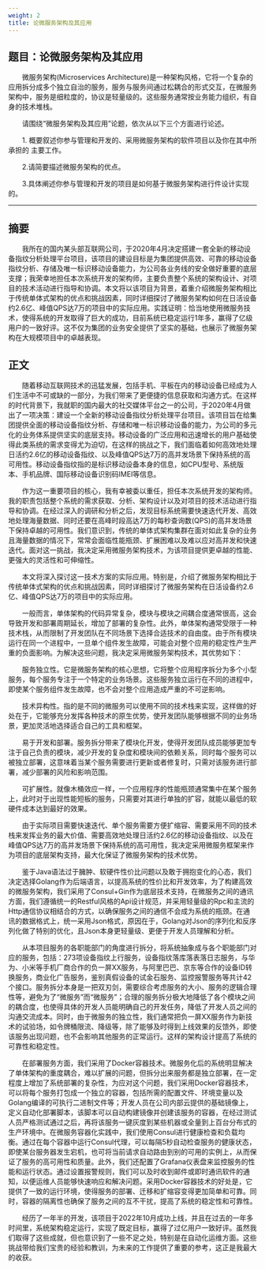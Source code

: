 ```yaml
---
weight: 2
title: 论微服务架构及其应用
---
```


## 题目：论微服务架构及其应用

&emsp;&emsp;微服务架构(Microservices Architecture)是一种架构风格，它将一个复杂的应用拆分成多个独立自治的服务，服务与服务间通过松耦合的形式交互，在微服务架构中，服务是细粒度的，协议是轻量级的。这些服务通常按业务能力组织，有自身的技术堆栈。

&emsp;&emsp;请围绕“微服务架构及其应用”论题，依次从以下三个方面进行论述。

&emsp;&emsp;1. 概要叙述你参与管理和开发的、采用微服务架构的软件项目以及你在其中所承担的 主要工作。

&emsp;&emsp;2.请简要描述微服务架构的优点。

&emsp;&emsp;3.具体阐述你参与管理和开发的项目是如何基于微服务架构进行件设计实现的。

---

## 摘要

&emsp;&emsp;我所在的国内某头部互联网公司，于2020年4月决定搭建一套全新的移动设备指纹分析处理平台项目，该项目的建设目标是为集团提供高效、可靠的移动设备指纹分析、存储及唯一标识移动设备能力，为公司各业务线的安全做好重要的底层支撑；我荣幸地担任本次系统开发的架构师，主要负责整个系统的架构设计、对项目的技术活动进行指导和协调。本文将以该项目为背景，着重介绍微服务架构相比于传统单体式架构的优点和挑战因素，同时详细探讨了微服务架构如何在日活设备约2.6亿、峰值QPS达7万的项目中的实际应用。实践证明：恰当地使用微服务技术，使得系统的开发取得了巨大的成功，目前系统已稳定运行1年多，赢得了亿级用户的一致好评。这不仅为集团的业务安全提供了坚实的基础，也展示了微服务架构在大规模项目中的卓越表现。

## 正文

&emsp;&emsp;随着移动互联网技术的迅猛发展，包括手机、平板在内的移动设备已经成为人们生活中不可或缺的一部分，为我们带来了更便捷的信息获取和沟通方式。在这样的时代背景下，我就职的国内最大的社交媒体平台之一的公司，于2020年4月做出了一项决策：建设一个全新的移动设备指纹分析处理平台项目。该项目旨在给集团提供全面的移动设备指纹分析、存储和唯一标识移动设备的能力，为公司的多元化的业务体系提供坚实的底层支持。移动设备的广泛应用和迅速增长的用户基础使得此类系统的需求变得尤为迫切，在这样的挑战之下，我们面临着如何高效地处理日活约2.6亿的移动设备指纹、以及峰值QPS达7万的高并发场景下保持系统的高可用性。移动设备指纹指的是标识移动设备本身的信息，如CPU型号、系统版本、手机品牌、国际移动设备识别码IMEI等信息。

&emsp;&emsp;作为这一重要项目的核心，我有幸被委以重任，担任本次系统开发的架构师。我的职责包括整个系统的需求获取、分析、架构设计以及对项目的技术活动进行指导和协调。在经过深入的调研和分析之后，发现目标系统需要快速迭代开发、高效地处理海量数据、同时还要在高峰时段高达7万的每秒查询数(QPS)的高并发场景下保持卓越的可用性。我们意识到，传统的单体式架构集群在面对如此复杂的业务且海量数据的情况下，常常会面临性能瓶颈、扩展困难以及难以应对高并发和快速迭代。面对这一挑战，我决定采用微服务架构技术，为该项目提供更卓越的性能、更强大的灵活性和可伸缩性。

&emsp;&emsp;本文将深入探讨这一技术方案的实际应用。特别是，介绍了微服务架构相比于传统单体式架构的优点和挑战因素，同时详细探讨了微服务架构在日活设备约2.6亿、峰值QPS达7万的项目中的实际应用。

&emsp;&emsp;一般而言，单体架构的代码异常复杂，模块与模块之间耦合度通常很高，这会导致开发和部署周期延长，增加了部署的复杂性。此外，单体架构通常受限于一种技术栈，从而限制了开发团队在不同场景下选择合适技术的自由度。由于所有模块运行在同一个进程中，一旦单个组件发生故障，可能会对整个应用的稳定性产生严重的负面影响。为解决这些问题，我决定采用微服务架构技术，其优势如下：

&emsp;&emsp;服务独立性。它是微服务架构的核心思想，它将整个应用程序拆分为多个小型服务，每个服务专注于一个特定的业务场景。这些服务独立运行在不同的进程中，即使某个服务组件发生故障，也不会对整个应用造成严重的不可逆影响。

&emsp;&emsp;技术异构性。指的是不同的微服务可以使用不同的技术栈来实现，这样做的好处在于，它能够充分发挥各种技术的原生优势，使开发团队能够根据不同的业务场景，更加灵活地选择适合自己的工具和框架。

&emsp;&emsp;易于开发和部署。服务拆分带来了模块化开发，使得开发团队成员能够更加专注于自己负责的模块，减少开发的复杂度和模块间的依赖关系，同时每个服务可以被独立部署，这意味着当某个服务需要进行更新或者修复时，只需对该服务进行部署，减少部署的风险和影响范围。

&emsp;&emsp;可扩展性。就像木桶效应一样，一个应用程序的性能瓶颈通常集中在某个服务上，此时对于出现性能短板的服务，只需要对其进行单独的扩容，就能以最低的软硬件成本达到最好的效果。

&emsp;&emsp;由于实际项目需要快速迭代、单个服务需要方便扩缩容、需要采用不同的技术栈来发挥业务的最大价值、需要高效地处理日活约2.6亿的移动设备指纹、以及在峰值QPS达7万的高并发场景下保持系统的高可用性，我决定采用微服务框架来作为项目的底层架构支持，最大化保证了微服务架构的技术优势。

&emsp;&emsp;鉴于Java语法过于臃肿、软硬件性价比问题以及敢于拥抱变化的心态，我们决定选择Golang作为后端语言，以提高系统的性价比和开发效率，为了构建高效的微服务架构，我们采用了Consul+Gin作为底层技术支持，在微服务之间的通讯方面，我们遵循统一的Restful风格的Api设计规范，并采用轻量级的Rpc和主流的Http通信协议相结合的方式，以确保服务之间的通信不会成为系统的瓶颈。在通讯的数据格式上，统一采用Json格式，原因在于，Golang对Json的序列化和反序列化做了特别的优化，且Json本身更轻量级、更便于开发人员理解和分析。

&emsp;&emsp;从本项目服务的各职能部门的角度进行拆分，将系统抽象成与各个职能部门对应的服务，包括：273项设备指纹上行服务，设备指纹落库落表落日志服务，与华为、小米等手机厂商合作的负一屏XX服务，与阿里巴巴、京东等合作的设备ID转换服务，商业化广告服务，鉴别真假设备的试金石服务、监控报警服务等共计42个接口。服务拆分本身是一把双刃剑，需要综合考虑服务的大小、服务的逻辑合理性等，避免为了“微服务”而“微服务”；合理的服务拆分极大地降低了各个模块之间的耦合度，也使得具体的开发人员能明确自己的开发任务，降低了开发人员之间的沟通交流成本。同时，由于微服务的独立性，我们通常把负一屏XX服务作为新技术的试验场，如令牌桶限流、降级等，除了能够及时得到上线效果的反馈外，即使该服务出现问题，也不会影响其他服务的正常运行。这样的架构设计提高了系统的可靠性和稳定性。

&emsp;&emsp;在部署服务方面，我们采用了Docker容器技术。微服务化后的系统明显解决了单体架构的重度耦合，难以扩展的问题，但拆分出来服务都是独立部署，在一定程度上增加了系统部署的复杂性，为应对这个问题，我们采用Docker容器技术，可以将每个服务打包成一个独立的容器，包括所需的配置文件、环境变量以及Golang编译的可执行二进制文件等；开发人员在公司内部云提供的基础镜像上，定义自动化部署脚本，该脚本可以自动构建镜像并创建该服务的容器，在经过测试人员严格测试通过之后，再将该服务一键灰度到某些机器或全量到上百台分布式的生产环境中。在微服务容器化实践中，我们使用Consul进行健康检查和负载均衡。通过在每个容器中运行Consul代理，可以每隔5秒自动检查服务的健康状态，即使某台服务器发生宕机，也可将当前请求自动路由到别的可用的实例上，从而保证了服务的高可用性和质量。此外，我们还配置了Grafana仪表盘来监控服务的性能和运行状态。通过设置报警规则，我们可以及时收到邮件或即时通讯软件的通知，以便运维人员能够快速响应和解决问题。采用Docker容器技术的好处是，它提供了一致的运行环境，使得服务的部署、迁移和扩缩容变得更加简单和可靠。同时，容器的隔离性也确保了服务之间的互不干扰，提高了系统的稳定性和可靠性。

&emsp;&emsp;经历了一年半的开发，该项目于2022年10月成功上线，并且在过去的一年多时间里，系统架构稳定运行，实现了既定目标，赢得了过亿用户一致好评。虽然我们取得了这些成就，但也意识到了一些不足之处，特别是在自动化运维方面。这些挑战带给我们宝贵的经验和教训，为未来的工作提供了重要的参考，这正是我最大的收获。

